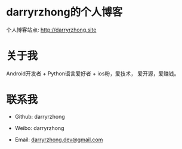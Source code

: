 # darryrzhong的个人博客

个人博客站点:   http://darryrzhong.site

# 关于我
Android开发者 + Python语言爱好者 + ios粉，爱技术， 爱开源，爱赚钱。

# 联系我

* Github: darryrzhong

* Weibo: darryrzhong

* Email: darryrzhong.dev@gmail.com

